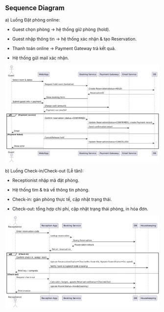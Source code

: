 ## Sequence Diagram
a) Luồng Đặt phòng online:

- Guest chọn phòng → hệ thống giữ phòng (hold).

- Guest nhập thông tin → hệ thống xác nhận & tạo Reservation.

- Thanh toán online → Payment Gateway trả kết quả.

- Hệ thống gửi mail xác nhận.

![seq_diagram_booking](https://github.com/miao0w025/BT-LAB02/blob/main/03/SEQ_BOOKING.png)

b) Luồng Check-in/Check-out (Lễ tân):

- Receptionist nhập mã đặt phòng.

- Hệ thống tìm & trả về thông tin phòng.

- Check-in: gán phòng thực tế, cập nhật trạng thái.

- Check-out: tổng hợp chi phí, cập nhật trạng thái phòng, in hóa đơn.

![seq_diagram_checkinout](https://github.com/miao0w025/BT-LAB02/blob/main/03/SEQ_CHECKIN.png)
